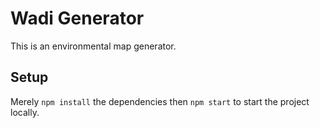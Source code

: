 # Wadi Generator
This is an environmental map generator.

## Setup
Merely `npm install` the dependencies then `npm start` to start the project locally.
